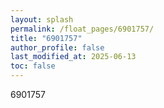 ```yaml
---
layout: splash
permalink: /float_pages/6901757/
title: "6901757"
author_profile: false
last_modified_at: 2025-06-13
toc: false
---
```

 
6901757
